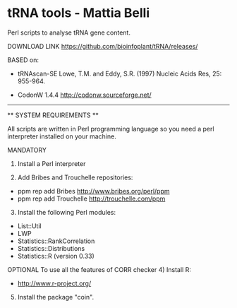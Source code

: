 tRNA tools - Mattia Belli
====

Perl scripts to analyse tRNA gene content.

DOWNLOAD LINK
https://github.com/bioinfoplant/tRNA/releases/


BASED on:

* tRNAscan-SE
Lowe, T.M. and Eddy, S.R. (1997) Nucleic Acids Res, 25: 955-964.

* CodonW 1.4.4 http://codonw.sourceforge.net/

-------------------------------------------------------------------------

** SYSTEM REQUIREMENTS **

All scripts are written in Perl programming language so you need a perl interpreter installed on your machine.

MANDATORY
1) Install a Perl interpreter

2) Add Bribes and Trouchelle repositories:

- ppm rep add Bribes http://www.bribes.org/perl/ppm
- ppm rep add Trouchelle http://trouchelle.com/ppm

3) Install the following Perl modules:

- List::Util
- LWP
- Statistics::RankCorrelation
- Statistics::Distributions
- Statistics::R (version 0.33)

OPTIONAL 
To use all the features of CORR checker
4) Install R:
- http://www.r-project.org/

5) Install the package "coin".




